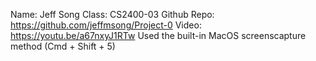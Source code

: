 Name: Jeff Song
Class: CS2400-03
Github Repo: https://github.com/jeffmsong/Project-0
Video: https://youtu.be/a67nxyJ1RTw
Used the built-in MacOS screenscapture method (Cmd + Shift + 5)
